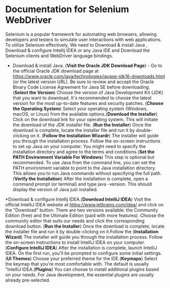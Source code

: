 # Documentation for Selenium WebDriver 
Selenium is a popular framework for automating web browsers, allowing developers and testers to simulate user interactions with web applications. To utilize Selenium effectively, We need to Download & install Java , Download & configure Intellij IDEA or any Java IDE and  Download the Selenium clients and WebDriver language bindings.

* Download & install Java. (**Visit the Oracle JDK Download Page**) - Go to the official Oracle JDK download page at https://www.oracle.com/java/technologies/javase-jdk16-downloads.html (or the latest version URL). Be sure to review and accept the Oracle Binary Code License Agreement for Java SE before downloading. (**Select the Version**) Choose the version of Java Development Kit (JDK) that you want to download. It's recommended to choose the latest version for the most up-to-date features and security patches. (**Choose the Operating System**)  Select your operating system (Windows, macOS, or Linux) from the available options.(**Download the Installer**) Click on the download link for your operating system. This will initiate the download of the JDK installer file. (**Run the Installer**) Once the download is complete, locate the installer file and run it by double-clicking on it. (**Follow the Installation Wizardr**) The installer will guide you through the installation process. Follow the on-screen instructions to set up Java on your computer. You might need to specify the installation directory and agree to the terms and conditions.(**Set the PATH Environment Variable For Windows**) This step is optional but recommended. To use Java from the command line, you can set the PATH environment variable to point to the Java installation directory. This allows you to run Java commands without specifying the full path. (**Verify the Installation**) After the installation is complete, open a command prompt (or terminal) and type java -version. This should display the version of Java just installed.

*Download & configure Intellij IDEA.(**Download IntelliJ IDEA**) Visit the official IntelliJ IDEA website at https://www.jetbrains.com/idea/ and click on the "Download" button. There are two versions available: the Community Edition (free) and the Ultimate Edition (paid with more features). Choose the community editor that suits our needs and click the corresponding download button. (**Run the Installer**) Once the download is complete, locate the installer file and run it by double-clicking on it.Follow the (**Installation Wizard**) The installer will guide you through the installation process. Follow the on-screen instructions to install IntelliJ IDEA on your computer. (**Configure IntelliJ IDEA**) After the installation is complete, launch IntelliJ IDEA. On the first run, you'll be prompted to configure some initial settings.(**UI Themes**) Choose your preferred theme for the IDE.(**Keymaps**) Select the keymap that you're most comfortable with. The default is usually "IntelliJ IDEA.(**Plugins**) You can choose to install additional plugins based on your needs. For Java development, the essential plugins are usually already pre-selected.



  


